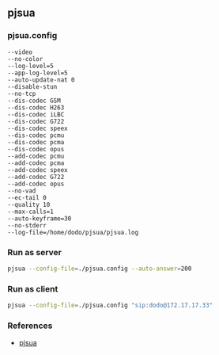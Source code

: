 ## pjsua

### pjsua.config

```config
--video
--no-color
--log-level=5
--app-log-level=5
--auto-update-nat 0
--disable-stun
--no-tcp
--dis-codec GSM
--dis-codec H263
--dis-codec iLBC
--dis-codec G722
--dis-codec speex
--dis-codec pcmu
--dis-codec pcma
--dis-codec opus
--add-codec pcmu
--add-codec pcma
--add-codec speex
--add-codec G722
--add-codec opus
--no-vad
--ec-tail 0
--quality 10
--max-calls=1
--auto-keyframe=30
--no-stderr
--log-file=/home/dodo/pjsua/pjsua.log
```

### Run as server

```bash
pjsua --config-file=./pjsua.config --auto-answer=200
```

### Run as client

```bash
pjsua --config-file=./pjsua.config "sip:dodo@172.17.17.33"
```

### References

- [pjsua](https://www.pjsip.org/pjsua.htm)
